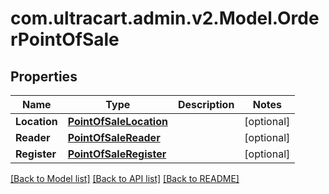 # com.ultracart.admin.v2.Model.OrderPointOfSale
## Properties

Name | Type | Description | Notes
------------ | ------------- | ------------- | -------------
**Location** | [**PointOfSaleLocation**](PointOfSaleLocation.md) |  | [optional] 
**Reader** | [**PointOfSaleReader**](PointOfSaleReader.md) |  | [optional] 
**Register** | [**PointOfSaleRegister**](PointOfSaleRegister.md) |  | [optional] 


[[Back to Model list]](../README.md#documentation-for-models) [[Back to API list]](../README.md#documentation-for-api-endpoints) [[Back to README]](../README.md)

